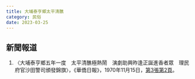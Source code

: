 ```yaml
---
title: 大埔泰亨鄉太平清醮
category: 民俗
date: 2023-03-25
---
```

<adsense></adsense>

## 新聞報道
1. 〈大埔泰亨鄉五年一度　太平清醮極熱鬧　演劇助興昨逢正誕進香者眾　理民府官沙田警司頒發錦旗〉，《華僑日報》，1970年11月15日，[第3張第2頁](https://mmis.hkpl.gov.hk/coverpage/-/coverpage/view?_coverpage_WAR_mmisportalportlet_hsf=%E6%B8%85%E9%86%AE&p_r_p_-1078056564_c=QF757YsWv59IJkls4ouG36wtURH5ZqU9&_coverpage_WAR_mmisportalportlet_o=73&_coverpage_WAR_mmisportalportlet_actual_q=%28%20verbatim_dc.collection%3A%28%22Old%5C%20HK%5C%20Newspapers%22%29%20%29%20AND+%28%20%28%20allTermsMandatory%3A%28true%29%20OR+all_dc.title%3A%28%E6%B8%85%E9%86%AE%29%20OR+all_dc.creator%3A%28%E6%B8%85%E9%86%AE%29%20OR+all_dc.contributor%3A%28%E6%B8%85%E9%86%AE%29%20OR+all_dc.subject%3A%28%E6%B8%85%E9%86%AE%29%20OR+fulltext%3A%28%E6%B8%85%E9%86%AE%29%20OR+all_dc.description%3A%28%E6%B8%85%E9%86%AE%29%20%29%20%29&_coverpage_WAR_mmisportalportlet_sort_order=asc&_coverpage_WAR_mmisportalportlet_sort_field=dc.publicationdate_bsort)。